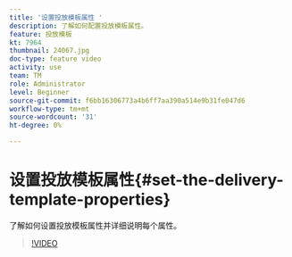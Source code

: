 ```yaml
---
title: '设置投放模板属性 '
description: 了解如何配置投放模板属性。
feature: 投放模板
kt: 7964
thumbnail: 24067.jpg
doc-type: feature video
activity: use
team: TM
role: Administrator
level: Beginner
source-git-commit: f6bb16306773a4b6ff7aa390a514e9b31fe047d6
workflow-type: tm+mt
source-wordcount: '31'
ht-degree: 0%

---
```



# 设置投放模板属性{#set-the-delivery-template-properties}

了解如何设置投放模板属性并详细说明每个属性。

>[!VIDEO](https://video.tv.adobe.com/v/24067?quality=12)
